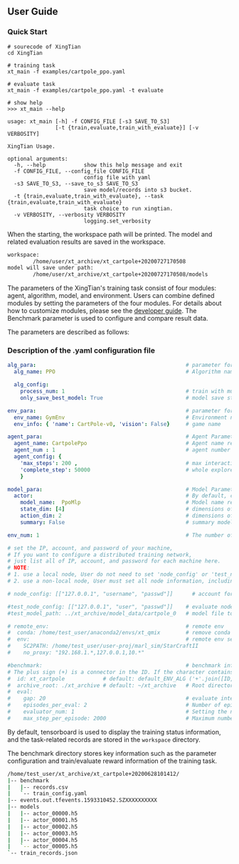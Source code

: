 ## User Guide



### Quick Start

```shell
# sourecode of XingTian
cd XingTian

# training task
xt_main -f examples/cartpole_ppo.yaml

# evaluate task
xt_main -f examples/cartpole_ppo.yaml -t evaluate

# show help
>>> xt_main --help

usage: xt_main [-h] -f CONFIG_FILE [-s3 SAVE_TO_S3]
               [-t {train,evaluate,train_with_evaluate}] [-v VERBOSITY]

XingTian Usage.

optional arguments:
  -h, --help            show this help message and exit
  -f CONFIG_FILE, --config_file CONFIG_FILE
                        config file with yaml
  -s3 SAVE_TO_S3, --save_to_s3 SAVE_TO_S3
                        save model/records into s3 bucket.
  -t {train,evaluate,train_with_evaluate}, --task {train,evaluate,train_with_evaluate}
                        task choice to run xingtian.
  -v VERBOSITY, --verbosity VERBOSITY
                        logging.set_verbosity
```



When the starting, the workspace path will be printed. The model and related evaluation results are saved in the workspace.

```zsh
workspace:
        /home/user/xt_archive/xt_cartpole+20200727170508
model will save under path:
        /home/user/xt_archive/xt_cartpole+20200727170508/models
```



The parameters of the XingTian's training task consist of four modules: agent, algorithm, model, and environment.  Users can combine defined modules by setting the parameters of the four modules.  For details about how to customize modules, please see the [developer guide](./docs/developer.en.md).  The Benchmark parameter is used to configure and compare result data.

The parameters are described as follows:



### Description of the .yaml configuration file

```yaml
alg_para:                                               # parameter for algorithm module
  alg_name: PPO                                         # Algorithm name registed, class name as default

  alg_config:                                           
    process_num: 1                                      # train with multiprocess(coming soon)
    only_save_best_model: True                          # model save strategy (coming soon)

env_para:                                               # parameter for Environment module
  env_name: GymEnv                                      # Environment name registed, class name as default
  env_info: { 'name': CartPole-v0, 'vision': False}     # game name

agent_para:                                             # Agent Parameter
  agent_name: CartpolePpo                               # Agent name registed, class name as default
  agent_num : 1                                         # agent number live under the same environment
  agent_config: {
    'max_steps': 200 ,                                  # max interaction step within each episode
    'complete_step': 50000                              # whole explore steps in once train task
    }

model_para:                                             # Model Parameter
  actor:                                                # By default, contains a model named actor.
    model_name:  PpoMlp                                 # Model name registed, class name as default
    state_dim: [4]                                      # dimensions of state
    action_dim: 2                                       # dimensions of action
    summary: False                                      # summary model to log

env_num: 1                                              # The number of explorer to start up in each node

# set the IP, account, and password of your machine,
# If you want to configure a distributed training network,
# just list all of IP, account, and password for each machine here.
# NOTE:
# 1. use a local node, User do not need to set 'node_config' or 'test_node_config'. The system automatically configures it.
# 2. use a non-local node, User must set all node information, including the local node account information.

# node_config: [["127.0.0.1", "username", "passwd"]]      # account for each node

#test_node_config: [["127.0.0.1", "user", "passwd"]]    # evaluate node account
#test_model_path: ../xt_archive/model_data/cartpole_0   # model file to evaluate

# remote_env:                                           # remote env
#  conda: /home/test_user/anaconda2/envs/xt_qmix        # remove conda env set
#  env:                                                 # remote env set
#    SC2PATH: /home/test_user/user-proj/marl_sim/StarCraftII
#    no_proxy: "192.168.1.*,127.0.0.1,10.*"

#benchmark:                                             # benchmark info
# The plus sign (+) is a connector in the ID. If the character contains the plus sign (+), the system directly uses the ID and does not add information such as the timestamp.
#  id: xt_cartpole            # default: default_ENV_ALG ('+'.join([ID, START_time]))
#  archive_root: ./xt_archive # default: ~/xt_archive   # Root directory for archiving evaluation information, which is automatically allocated.
#  eval:
#    gap: 20                                            # evaluate interval after training
#    episodes_per_eval: 2                               # Number of episodes run for each evaluation 	 
#    evaluator_num: 1 	                                # Setting the number of instances that support concurrent evaluation
#    max_step_per_episode: 2000                         # Maximum number of steps for each evaluation

```



By default, tensorboard is used to display the training status information, and the task-related records are stored in the `workspace` directory.

The benchmark directory stores key information such as the parameter configuration and train/evaluate reward information of the training task.

```zsh
/home/test_user/xt_archive/xt_cartpole+20200628101412/
|-- benchmark
|   |-- records.csv
|   `-- train_config.yaml
|-- events.out.tfevents.1593310452.SZXXXXXXXXXX
|-- models
|   |-- actor_00000.h5
|   |-- actor_00001.h5
|   |-- actor_00002.h5
|   |-- actor_00003.h5
|   |-- actor_00004.h5
|   `-- actor_00005.h5
`-- train_records.json
```
